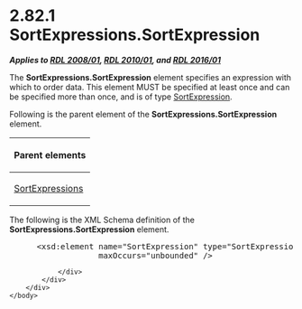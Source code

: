 <html dir="LTR" xmlns:mshelp="http://msdn.microsoft.com/mshelp" xmlns:ddue="http://ddue.schemas.microsoft.com/authoring/2003/5" xmlns:xlink="http://www.w3.org/1999/xlink" xmlns:tool="http://www.microsoft.com/tooltip">
    <head>
        <meta http-equiv="Content-Type" content="text/html; CHARSET=utf-8"></meta>
        <meta name="save" content="history"></meta>
        <title>2.82.1 SortExpressions.SortExpression</title>
        <xml>
            <mshelp:toctitle title="2.82.1 SortExpressions.SortExpression"></mshelp:toctitle>
            <mshelp:rltitle title="[MS-RDL]: SortExpressions.SortExpression"></mshelp:rltitle>
            <mshelp:keyword index="A" term="5f265b38-4336-4626-a514-4ccf1e7aa7e7"></mshelp:keyword>
            <mshelp:attr name="DCSext.ContentType" value="open specification"></mshelp:attr>
            <mshelp:attr name="AssetID" value="5f265b38-4336-4626-a514-4ccf1e7aa7e7"></mshelp:attr>
            <mshelp:attr name="TopicType" value="kbRef"></mshelp:attr>
            <mshelp:attr name="DCSext.Title" value="[MS-RDL]: SortExpressions.SortExpression" />
        </xml>
    </head>
    <body>
        <div id="header">
            <h1 class="heading">2.82.1 SortExpressions.SortExpression</h1>
        </div>
        <div id="mainSection">
            <div id="mainBody">
                <div id="allHistory" class="saveHistory"></div>
                <div id="sectionSection0" class="section" name="collapseableSection">
                    

<p><b><i>Applies to </i></b><a href="1e855f94-4617-47e4-b89e-0856c6cb420f.md"><b><i>RDL 2008/01</i></b></a><b><i>,
</i></b><a href="3428e690-a348-4ec7-8a6a-8efb42d2cdee.md"><b><i>RDL 2010/01</i></b></a><b><i>,
and </i></b><a href="52ce3983-2bfc-4e72-9359-42aaf5fe4509.md"><b><i>RDL 2016/01</i></b></a></p>

<p>The <b>SortExpressions.SortExpression</b> element specifies
an expression with which to order data. This element MUST be specified at least
once and can be specified more than once, and is of type <a href="795f5226-3b10-45cb-b7b5-8b42c5973165.md">SortExpression</a>.</p>

<p>Following is the parent element of the <b>SortExpressions.SortExpression</b>
element.</p>

<table>
 <thead>
  <tr>
   <th>
   <p>Parent elements</p>
   </th>
  </tr>
 </thead>
 <tr>
  <td>
  <p><a href="6bc22842-81c9-45cb-bc37-58b09ed71578.md">SortExpressions</a></p>
  </td>
 </tr>
</table>

<p>The following is the XML Schema definition of the <b>SortExpressions.SortExpression</b>
element.</p>

<dl>
<dd>
<div><pre> &lt;xsd:element name=&quot;SortExpression&quot; type=&quot;SortExpressionType&quot; minOccurs=&quot;1&quot; 
              maxOccurs=&quot;unbounded&quot; /&gt;
</pre></div>
</dd></dl>


                </div>
            </div>
        </div>
    </body>
</html>